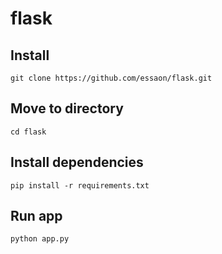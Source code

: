# flask
## Install
```
git clone https://github.com/essaon/flask.git
```
## Move to directory
```
cd flask
```
## Install dependencies
```
pip install -r requirements.txt
```
## Run app
```
python app.py
```
